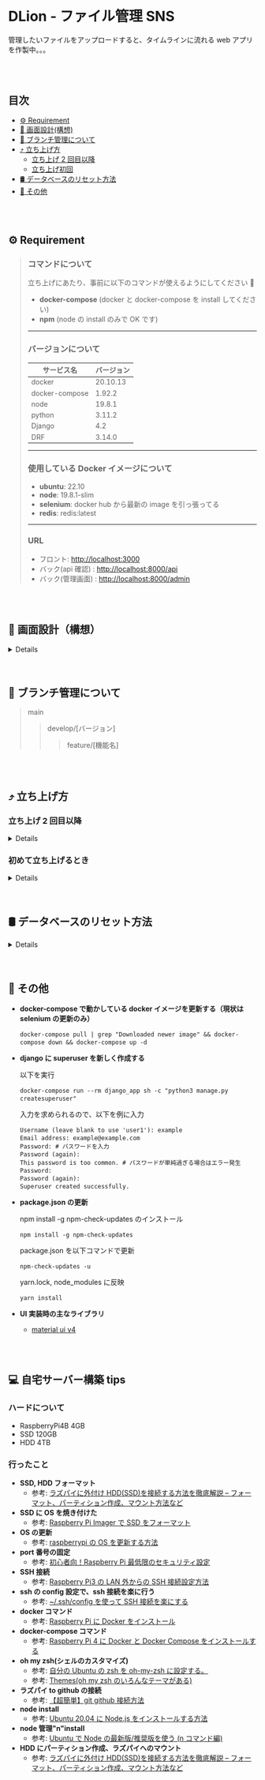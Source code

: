 <br>
<br>

# DLion - ファイル管理 SNS

管理したいファイルをアップロードすると、タイムラインに流れる web アプリを作製中。。。

<br>
<br>

## 目次

- [⚙️ Requirement](https://github.com/hata1225/dlion/edit/main/README.md#%EF%B8%8F-requirement)
- [👀 画面設計(構想)](https://lh5.googleusercontent.com/fX7YNotu_3EWe1d6ZENl0mPMkT3SRh0WC_JwLeCbxWl3F6wN9_gXfG8Ms7jPLNrx1vixWjXWLnhvOTRux-HF=w2156-h1528-rw)
- [🌳 ブランチ管理について](https://github.com/hata1225/dlion/edit/main/README.md#-%E3%83%96%E3%83%A9%E3%83%B3%E3%83%81%E7%AE%A1%E7%90%86%E3%81%AB%E3%81%A4%E3%81%84%E3%81%A6)
- [⤴️ 立ち上げ方](https://github.com/hata1225/dlion/edit/main/README.md#%EF%B8%8F-%E7%AB%8B%E3%81%A1%E4%B8%8A%E3%81%92%E6%96%B9)
  - [立ち上げ 2 回目以降](https://github.com/hata1225/dlion/edit/develop/v1.0.0/README.md#%E7%AB%8B%E3%81%A1%E4%B8%8A%E3%81%92-2-%E5%9B%9E%E7%9B%AE%E4%BB%A5%E9%99%8D)
  - [立ち上げ初回](https://github.com/hata1225/dlion/edit/develop/v1.0.0/README.md#%E5%88%9D%E3%82%81%E3%81%A6%E7%AB%8B%E3%81%A1%E4%B8%8A%E3%81%92%E3%82%8B%E3%81%A8%E3%81%8D)
- [🛢 データベースのリセット方法](https://github.com/hata1225/dlion/edit/main/README.md#-%E3%83%87%E3%83%BC%E3%82%BF%E3%83%99%E3%83%BC%E3%82%B9%E3%81%AE%E3%83%AA%E3%82%BB%E3%83%83%E3%83%88%E6%96%B9%E6%B3%95)
- [🍭 その他](https://github.com/hata1225/dlion/edit/main/README.md#-%E3%81%9D%E3%81%AE%E4%BB%96)

<br>
<br>

## ⚙️ Requirement

> ### コマンドについて
>
> 立ち上げにあたり、事前に以下のコマンドが使えるようにしてください 🙏
>
> - **docker-compose** (docker と docker-compose を install してください)
> - **npm** (node の install のみで OK です)
>
> ---
>
> ### バージョンについて
>
> | サービス名     | バージョン |
> | -------------- | ---------- |
> | docker         | 20.10.13   |
> | docker-compose | 1.92.2     |
> | node           | 19.8.1     |
> | python         | 3.11.2     |
> | Django         | 4.2        |
> | DRF            | 3.14.0     |
>
> ---
>
> ### 使用している Docker イメージについて
>
> - **ubuntu**: 22.10
> - **node**: 19.8.1-slim
> - **selenium**: docker hub から最新の image を引っ張ってる
> - **redis**: redis:latest
>
> ---
>
> ### URL
>
> - フロント: [http://localhost:3000](http://localhost:3000)
> - バック(api 確認) : [http://localhost:8000/api](http://localhost:8000/api)
> - バック(管理画面) : [http://localhost:8000/admin](http://localhost:8000/admin)

<br>
<br>

## 👀 画面設計（構想）

<details>

![画面設計](./readme_image/dlion%E7%94%BB%E9%9D%A2%E9%81%B7%E7%A7%BB.png)

</details>

<br>
<br>

## 🌳 ブランチ管理について

> main
>
> > develop/[バージョン]
> >
> > > feature/[機能名]

<br>
<br>

## ⤴️ 立ち上げ方

### 立ち上げ 2 回目以降

<details>

1.  **立ち上げ**

        docker-compose up

    dlion ディレクトリ直下で実行

2.  **停止**

    ショートカット: ctrl + c

</details>

### 初めて立ち上げるとき

<details>

1.  **git clone をする**

        git clone git@github.com:hata1225/dlion.git

2.  **clone してできた、dlion フォルダへ移動する**

        cd dlion

3.  **任意のブランチに切り替える**

        git checkout develop/v1.0.0

4.  **.env ファイルを作成する**

        touch .env

5.  **Django 用シークレットキーを、.env ファイルに書き込み**

    個人でソース(dlion)を使う場合は、シークレットキーを自分で発行し.env ファイルに貼り付けてください。

    1.  シークレットキー発行(dlion 直下で行う)
        ```
        cd django_api && python3 -c 'from django.core.management.utils import get_random_secret_key; print(get_random_secret_key())' && cd ../
        ```
    2.  出力された文字列をコピー

        ターミナルに出力される文字列をコピー

    **.env ファイル内に、以下を例に記述(xxxxxxx...はコピーした文字列)**

        SECRET_KEY=xxxxxxxxxxxxxxxxxxxxxxxxxxxxxxxxxxxxxxxxxx

6.  **superuser 情報などを.env ファイルに追記**

    localhost:8000/admin にログインするとき & watchdog でディレクトリを監視、エンコード等で使います

        SECRET_KEY=xxxxxxxxxxxxxxxxxxxxxxxxxxxxxxxxxxxxxxxxxx # 前回手順で作成済み
        SUPER_USER_EMAIL=example@example.com
        SUPER_USER_PASS=password
        SUPER_USER_NAME=example
        REACT_APP_IP_ADDRESS=localhost # REACT~と書かれているが、Djangoでも呼び出している

7.  **yarn install をする**

    dlion ディレクトリ直下でコマンドを叩いてください。

        npm install

    or

        yarn install

8.  **docker-compose build をする**

    最初は時間がかかるかもしれないです。

    ubuntu を download したり、React で使用するモジュールを download したり色々やってくれます。

        docker-compose build

9.  **マイグレーションファイルを作製**

        docker-compose run --rm django_app sh -c "python3 manage.py makemigrations core"

        docker-compose run --rm django_app sh -c "python3 manage.py makemigrations chat"

    --rm: コンテナ停止後、コンテナを削除

    sh -c: シェルコマンド （bash -c: バッシュコマンド）

10. **マイグレーションファイルをもとに、データベースへ反映**

        docker-compose run --rm django_app sh -c "python3 manage.py migrate"

11. **docker-compose up**

    docker-compose up

12. **localhost:3000 へ移動する**

    **http://localhost:3000**

13. **停止**

    ショートカット: ctrl + c

</details>

<br>
<br>

## 🛢 データベースのリセット方法

<details>

1.  **マイグレーションファイルを削除**

        django_api/migrations

2.  **データベース削除**

        django_api/db.sqlite3

3.  **マイグレーションファイルを作製**

        docker-compose run --rm django_app sh -c "python3 manage.py makemigrations core"

        docker-compose run --rm django_app sh -c "python3 manage.py makemigrations chat"

    --rm: コンテナ停止後、コンテナを削除

    sh -c: シェルコマンド （bash -c: バッシュコマンド）

4.  **マイグレーションファイルをもとに、データベースへ反映**

        docker-compose run --rm django_app sh -c "python3 manage.py migrate"

</details>

<br>
<br>

## 🍭 その他

- **docker-compose で動かしている docker イメージを更新する（現状は selenium の更新のみ）**

      docker-compose pull | grep "Downloaded newer image" && docker-compose down && docker-compose up -d

- **django に superuser を新しく作成する**

  以下を実行

  ```
  docker-compose run --rm django_app sh -c "python3 manage.py createsuperuser"
  ```

  入力を求められるので、以下を例に入力

  ```
  Username (leave blank to use 'user1'): example
  Email address: example@example.com
  Password: # パスワードを入力
  Password (again):
  This password is too common. # パスワードが単純過ぎる場合はエラー発生
  Password:
  Password (again):
  Superuser created successfully.
  ```

- **package.json の更新**

  npm install -g npm-check-updates のインストール

  ```
  npm install -g npm-check-updates
  ```

  package.json を以下コマンドで更新

  ```
  npm-check-updates -u
  ```

  yarn.lock, node_modules に反映

  ```
  yarn install
  ```

- **UI 実装時の主なライブラリ**

  - [material ui v4](https://v4.mui.com/)

<br>
<br>

## 💻 自宅サーバー構築 tips

### ハードについて

- RaspberryPi4B 4GB
- SSD 120GB
- HDD 4TB

### 行ったこと

- **SSD, HDD フォーマット**
  - 参考: [ラズパイに外付け HDD(SSD)を接続する方法を徹底解説 – フォーマット、パーティション作成、マウント方法など](https://jorublog.site/raspi-hdd-connect/)
- **SSD に OS を焼き付けた**
  - 参考: [Raspberry Pi Imager で SSD をフォーマット](http://www.momobro.com/rasbro/tips-rp-raspberry-pi-image-format/)
- **OS の更新**
  - 参考: [raspberrypi の OS を更新する方法](https://qiita.com/akiraichi5430/items/6b9855f59fb3a3f9de35)
- **port 番号の固定**
  - 参考: [初心者向！Raspberry Pi 最低限のセキュリティ設定](https://qiita.com/mochifuture/items/00ca8cdf74c170e3e6c6)
- **SSH 接続**
  - 参考: [Raspberry Pi3 の LAN 外からの SSH 接続設定方法](https://qiita.com/3no3_tw/items/4b5975a9f3087edf4e20)
- **ssh の config 設定で、ssh 接続を楽に行う**
  - 参考: [~/.ssh/config を使って SSH 接続を楽にする](https://tech-blog.rakus.co.jp/entry/20210512/ssh)
- **docker コマンド**
  - 参考: [Raspberry Pi に Docker をインストール](https://qiita.com/homelan/items/0bb265cf92310d29cb82)
- **docker-compose コマンド**
  - 参考: [Raspberry Pi 4 に Docker と Docker Compose をインストールする](https://dev.classmethod.jp/articles/install-docker-for-raspberry-pi-4/)
- **oh my zsh(シェルのカスタマイズ)**
  - 参考: [自分の Ubuntu の zsh を oh-my-zsh に設定する。](https://toxweblog.toxbe.com/2017/10/01/ubuntu-oh-my-zsh/)
  - 参考: [Themes(oh my zsh のいろんなテーマがある)](https://github.com/ohmyzsh/ohmyzsh/wiki/Themes)
- **ラズパイ to github の接続**
  - 参考: [【超簡単】git github 接続方法](https://qiita.com/Sub_Tanabe/items/4e03dcf42e3b0d19bb66)
- **node install**
  - 参考: [Ubuntu 20.04 に Node.js をインストールする方法](https://www.digitalocean.com/community/tutorials/how-to-install-node-js-on-ubuntu-20-04-ja)
- **node 管理"n"install**
  - 参考: [Ubuntu で Node の最新版/推奨版を使う (n コマンド編)](https://qiita.com/cointoss1973/items/c000c4f84ae4b0c166b5)
- **HDD にパーティション作成、ラズパイへのマウント**
  - 参考: [ラズパイに外付け HDD(SSD)を接続する方法を徹底解説 – フォーマット、パーティション作成、マウント方法など](https://jorublog.site/raspi-hdd-connect)
